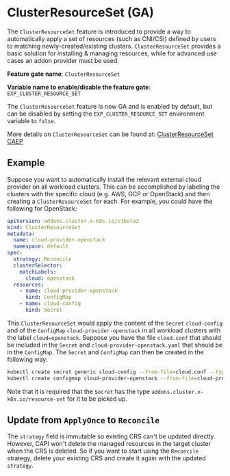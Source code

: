 # ClusterResourceSet (GA)

The `ClusterResourceSet` feature is introduced to provide a way to automatically apply a set of resources (such as CNI/CSI) defined by users to matching newly-created/existing clusters.
`ClusterResourceSet` provides a basic solution for installing & managing resources, while for advanced use cases an addon provider must be used.

**Feature gate name**: `ClusterResourceSet`

**Variable name to enable/disable the feature gate**: `EXP_CLUSTER_RESOURCE_SET`

The `ClusterResourceSet` feature is now GA and is enabled by default, but can be disabled by setting the `EXP_CLUSTER_RESOURCE_SET` environment variable to `false`.

More details on `ClusterResourceSet` can be found at:
[ClusterResourceSet CAEP](https://github.com/kubernetes-sigs/cluster-api/blob/main/docs/proposals/20200220-cluster-resource-set.md)

## Example

Suppose you want to automatically install the relevant external cloud provider on all workload clusters.
This can be accomplished by labeling the clusters with the specific cloud (e.g. AWS, GCP or OpenStack) and then creating a `ClusterResourceSet` for each.
For example, you could have the following for OpenStack:

```yaml
apiVersion: addons.cluster.x-k8s.io/v1beta2
kind: ClusterResourceSet
metadata:
  name: cloud-provider-openstack
  namespace: default
spec:
  strategy: Reconcile
  clusterSelector:
    matchLabels:
      cloud: openstack
  resources:
    - name: cloud-provider-openstack
      kind: ConfigMap
    - name: cloud-config
      kind: Secret
```

This `ClusterResourceSet` would apply the content of the `Secret` `cloud-config` and of the `ConfigMap` `cloud-provider-openstack` in all workload clusters with the label `cloud=openstack`.
Suppose you have the file `cloud.conf` that should be included in the `Secret` and `cloud-provider-openstack.yaml` that should be in the `ConfigMap`.
The `Secret` and `ConfigMap` can then be created in the following way:

```bash
kubectl create secret generic cloud-config --from-file=cloud.conf --type=addons.cluster.x-k8s.io/resource-set
kubectl create configmap cloud-provider-openstack --from-file=cloud-provider-openstack.yaml
```

Note that it is required that the `Secret` has the type `addons.cluster.x-k8s.io/resource-set` for it to be picked up.

## Update from `ApplyOnce` to `Reconcile`

The `strategy` field is immutable so existing CRS can't be updated directly. However, CAPI won't delete the managed resources in the target cluster when the CRS is deleted.
So if you want to start using the `Reconcile` strategy, delete your existing CRS and create it again with the updated `strategy`.
